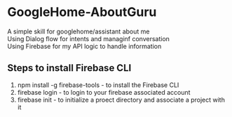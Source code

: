 # GoogleHome-AboutGuru
A simple skill for googlehome/assistant about me  
Using Dialog flow for intents and managinf conversation  
Using Firebase for my API logic to handle information  

## Steps to install Firebase CLI  
1) npm install -g firebase-tools - to install the Firebase CLI  
2) firebase login - to login to your firebase associated account  
3) firebase init - to initialize a proect directory and associate a project with it  
